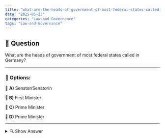```yaml
---
title: "what-are-the-heads-of-government-of-most-federal-states-called-in-germany"
date: "2025-05-23"
categories: "Law-and-Governance"
tags: "Law-and-Governance"
---
```


## 📌 **Question**

What are the heads of government of most federal states called in Germany?



---

### 📝 **Options:**

🔘 **A)** Senator/Senatorin

🔘 **B)** First Minister

🔘 **C)** Prime Minister

🔘 **D)** Prime Minister

---

<details>
  <summary>🔍 Show Answer</summary>

  <p>
💡  <b>Correct Answer:</b>  d
  </p>
  <p>
    📖<b>Explanation:</b>
    
  </p>
</details>
